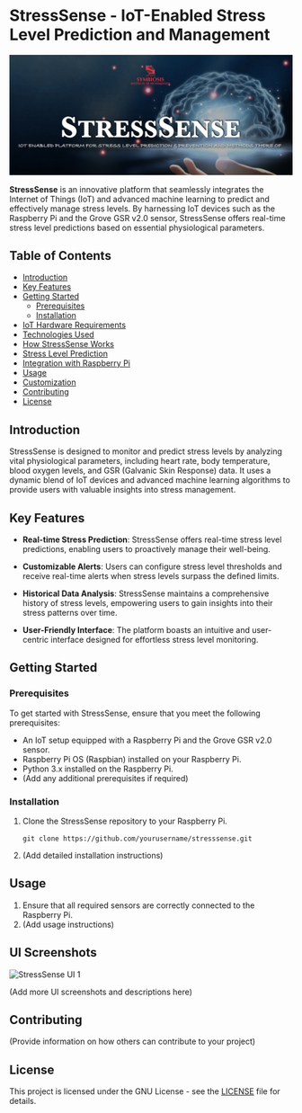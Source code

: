 # StressSense - IoT-Enabled Stress Level Prediction and Management

![StressSense Banner](/Images/ss_cover.png)

**StressSense** is an innovative platform that seamlessly integrates the Internet of Things (IoT) and advanced machine learning to predict and effectively manage stress levels. By harnessing IoT devices such as the Raspberry Pi and the Grove GSR v2.0 sensor, StressSense offers real-time stress level predictions based on essential physiological parameters.

## Table of Contents

- [Introduction](#introduction)
- [Key Features](#key-features)
- [Getting Started](#getting-started)
  - [Prerequisites](#prerequisites)
  - [Installation](#installation)
- [IoT Hardware Requirements](#iot-hardware-requirements)
- [Technologies Used](#technologies-used)
- [How StressSense Works](#how-stresssense-works)
- [Stress Level Prediction](#stress-level-prediction)
- [Integration with Raspberry Pi](#integration-with-raspberry-pi)
- [Usage](#usage)
- [Customization](#customization)
- [Contributing](#contributing)
- [License](#license)

## Introduction

StressSense is designed to monitor and predict stress levels by analyzing vital physiological parameters, including heart rate, body temperature, blood oxygen levels, and GSR (Galvanic Skin Response) data. It uses a dynamic blend of IoT devices and advanced machine learning algorithms to provide users with valuable insights into stress management.

## Key Features

- **Real-time Stress Prediction**: StressSense offers real-time stress level predictions, enabling users to proactively manage their well-being.

- **Customizable Alerts**: Users can configure stress level thresholds and receive real-time alerts when stress levels surpass the defined limits.

- **Historical Data Analysis**: StressSense maintains a comprehensive history of stress levels, empowering users to gain insights into their stress patterns over time.

- **User-Friendly Interface**: The platform boasts an intuitive and user-centric interface designed for effortless stress level monitoring.

## Getting Started

### Prerequisites

To get started with StressSense, ensure that you meet the following prerequisites:

- An IoT setup equipped with a Raspberry Pi and the Grove GSR v2.0 sensor.
- Raspberry Pi OS (Raspbian) installed on your Raspberry Pi.
- Python 3.x installed on the Raspberry Pi.
- (Add any additional prerequisites if required)

### Installation

1. Clone the StressSense repository to your Raspberry Pi.

   ```shell
   git clone https://github.com/yourusername/stresssense.git

2. (Add detailed installation instructions)

## Usage

1. Ensure that all required sensors are correctly connected to the Raspberry Pi.
2. (Add usage instructions)

## UI Screenshots

![StressSense UI 1](/path/to/ui/screenshot1.png)

(Add more UI screenshots and descriptions here)

## Contributing

(Provide information on how others can contribute to your project)

## License

This project is licensed under the GNU License - see the [LICENSE](LICENSE) file for details.

